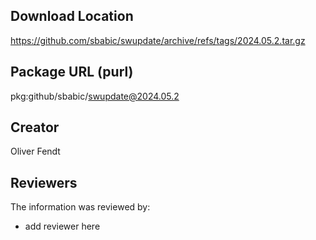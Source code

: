 ## Download Location

https://github.com/sbabic/swupdate/archive/refs/tags/2024.05.2.tar.gz

## Package URL (purl)

pkg:github/sbabic/swupdate@2024.05.2

## Creator

Oliver Fendt

## Reviewers

The information was reviewed by:

* add reviewer here
